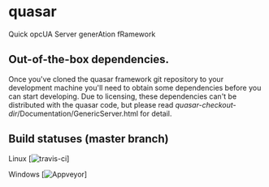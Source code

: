 # quasar
Quick opcUA Server generAtion fRamework

## Out-of-the-box dependencies.
Once you've cloned the quasar framework git repository to your development machine you'll need to obtain some dependencies before you can start developing. Due to licensing, these dependencies can't be distributed with the quasar code, but please read _quasar-checkout-dir_/Documentation/GenericServer.html for detail.

## Build statuses (master branch)
Linux
[![travis-ci](https://travis-ci.org/quasar-team/quasar.svg?branch=master)]

Windows
[![Appveyor](https://ci.appveyor.com/api/projects/status/q8ruqgd2nj54b76p/branch/master?svg=true)]


